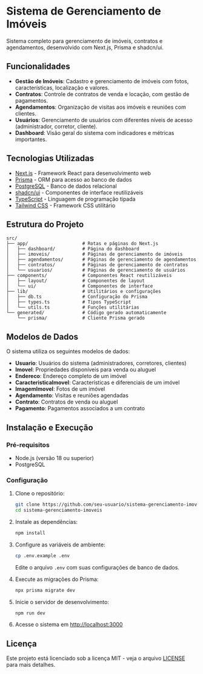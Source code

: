 # Sistema de Gerenciamento de Imóveis

Sistema completo para gerenciamento de imóveis, contratos e agendamentos, desenvolvido com Next.js, Prisma e shadcn/ui.

## Funcionalidades

- **Gestão de Imóveis**: Cadastro e gerenciamento de imóveis com fotos, características, localização e valores.
- **Contratos**: Controle de contratos de venda e locação, com gestão de pagamentos.
- **Agendamentos**: Organização de visitas aos imóveis e reuniões com clientes.
- **Usuários**: Gerenciamento de usuários com diferentes níveis de acesso (administrador, corretor, cliente).
- **Dashboard**: Visão geral do sistema com indicadores e métricas importantes.

## Tecnologias Utilizadas

- [Next.js](https://nextjs.org/) - Framework React para desenvolvimento web
- [Prisma](https://www.prisma.io/) - ORM para acesso ao banco de dados
- [PostgreSQL](https://www.postgresql.org/) - Banco de dados relacional
- [shadcn/ui](https://ui.shadcn.com/) - Componentes de interface reutilizáveis
- [TypeScript](https://www.typescriptlang.org/) - Linguagem de programação tipada
- [Tailwind CSS](https://tailwindcss.com/) - Framework CSS utilitário

## Estrutura do Projeto

```
src/
├── app/                    # Rotas e páginas do Next.js
│   ├── dashboard/          # Página do dashboard
│   ├── imoveis/            # Páginas de gerenciamento de imóveis
│   ├── agendamentos/       # Páginas de gerenciamento de agendamentos
│   ├── contratos/          # Páginas de gerenciamento de contratos
│   └── usuarios/           # Páginas de gerenciamento de usuários
├── components/             # Componentes React reutilizáveis
│   ├── layout/             # Componentes de layout
│   └── ui/                 # Componentes de interface
├── lib/                    # Utilitários e configurações
│   ├── db.ts               # Configuração do Prisma
│   ├── types.ts            # Tipos TypeScript
│   └── utils.ts            # Funções utilitárias
└── generated/              # Código gerado automaticamente
    └── prisma/             # Cliente Prisma gerado
```

## Modelos de Dados

O sistema utiliza os seguintes modelos de dados:

- **Usuario**: Usuários do sistema (administradores, corretores, clientes)
- **Imovel**: Propriedades disponíveis para venda ou aluguel
- **Endereco**: Endereço completo de um imóvel
- **CaracteristicaImovel**: Características e diferenciais de um imóvel
- **ImagemImovel**: Fotos de um imóvel
- **Agendamento**: Visitas e reuniões agendadas
- **Contrato**: Contratos de venda ou aluguel
- **Pagamento**: Pagamentos associados a um contrato

## Instalação e Execução

### Pré-requisitos

- Node.js (versão 18 ou superior)
- PostgreSQL

### Configuração

1. Clone o repositório:
   ```bash
   git clone https://github.com/seu-usuario/sistema-gerenciamento-imoveis.git
   cd sistema-gerenciamento-imoveis
   ```

2. Instale as dependências:
   ```bash
   npm install
   ```

3. Configure as variáveis de ambiente:
   ```bash
   cp .env.example .env
   ```
   Edite o arquivo `.env` com suas configurações de banco de dados.

4. Execute as migrações do Prisma:
   ```bash
   npx prisma migrate dev
   ```

5. Inicie o servidor de desenvolvimento:
   ```bash
   npm run dev
   ```

6. Acesse o sistema em [http://localhost:3000](http://localhost:3000)

## Licença

Este projeto está licenciado sob a licença MIT - veja o arquivo [LICENSE](LICENSE) para mais detalhes.
